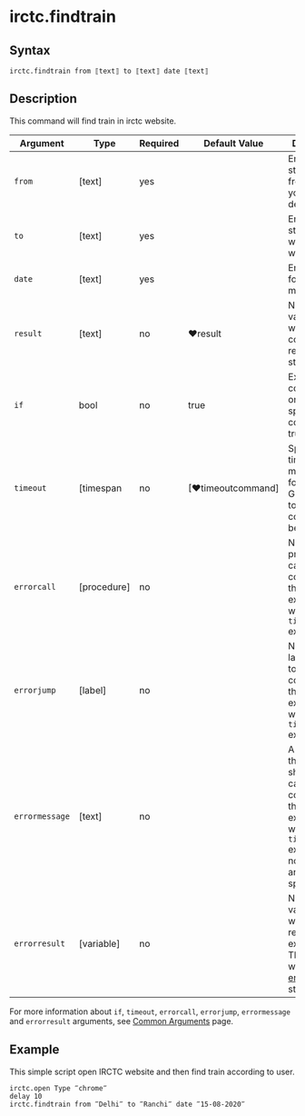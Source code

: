 # irctc.findtrain

## Syntax

```G1ANT
irctc.findtrain from ⟦text⟧ to ⟦text⟧ date ⟦text⟧
```

## Description


This command will find train in irctc website.

| Argument        | Type | Required | Default Value | Description |
| --------        | ---- | -------- | ------------- | ----------- |
| `from`       | [text] |yes  |                  |Enter the station name from where you want to depart |
| `to`      | [text] |yes   |                 |Enter the station name where you want to arive |
| `date`      | [text] |yes   |                 |Enter date in formate (dd-mm-yyyy) |
|  `result`       | [text]  |no   | ♥result   |Name of a variable where the command's result will be stored |
|`if`             |bool|	no	    |true	        |Executes the command only if a specified condition is true|
| `timeout`       | [timespan  | no                 | [♥timeoutcommand]| Specifies time in milliseconds for G1ANT.Robot to wait for the command to be executed |
| `errorcall`     | [procedure]| no       |         | Name of a procedure to call when the command throws an exception or when a given `timeout` expires |
| `errorjump`     | [label]    | no       |         | Name of the label to jump to when the command throws an exception or when a given `timeout` expires |
| `errormessage`  | [text]     | no       |         | A message that will be shown in case the command throws an exception or when a given `timeout` expires, and no `errorjump` argument is specified |
| `errorresult`   | [variable] | no       |         | Name of a variable that will store the returned exception. The variable will be of [error](https://manual.g1ant.com/link/G1ANT.Language/G1ANT.Language/Structures/ErrorStructure.md) structure  |

For more information about `if`, `timeout`, `errorcall`, `errorjump`, `errormessage` and `errorresult` arguments, see [Common Arguments](https://manual.g1ant.com/link/G1ANT.Manual/appendices/common-arguments.md) page.

## Example

This simple script open IRCTC website and then find train according to user.
```G1ANT
irctc.open Type ‴chrome‴ 
delay 10
irctc.findtrain from ‴Delhi‴ to ‴Ranchi‴ date ‴15-08-2020‴
```
